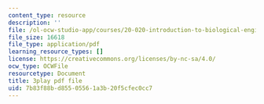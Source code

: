 ```yaml
---
content_type: resource
description: ''
file: /ol-ocw-studio-app/courses/20-020-introduction-to-biological-engineering-design-spring-2009/7b83f88bd85505561a3b20f5cfec0cc7_o1bk4otKZw8.pdf
file_size: 16618
file_type: application/pdf
learning_resource_types: []
license: https://creativecommons.org/licenses/by-nc-sa/4.0/
ocw_type: OCWFile
resourcetype: Document
title: 3play pdf file
uid: 7b83f88b-d855-0556-1a3b-20f5cfec0cc7
---
```

